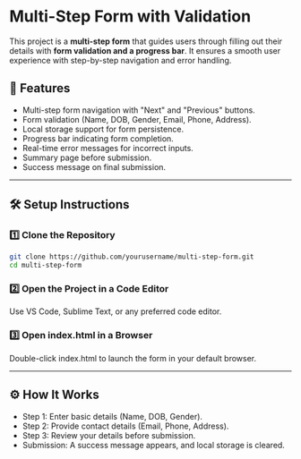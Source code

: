 # Multi-Step Form with Validation 

This project is a **multi-step form** that guides users through filling out their details with **form validation and a progress bar**. It ensures a smooth user experience with step-by-step navigation and error handling.

## 🚀 Features
- Multi-step form navigation with "Next" and "Previous" buttons.
- Form validation (Name, DOB, Gender, Email, Phone, Address).
- Local storage support for form persistence.
- Progress bar indicating form completion.
- Real-time error messages for incorrect inputs.
- Summary page before submission.
- Success message on final submission.

---

## 🛠 Setup Instructions

### 1️⃣ Clone the Repository
```bash
git clone https://github.com/yourusername/multi-step-form.git
cd multi-step-form
```
### 2️⃣ Open the Project in a Code Editor
Use VS Code, Sublime Text, or any preferred code editor.
### 3️⃣ Open index.html in a Browser
Double-click index.html to launch the form in your default browser.

---

## ⚙️ How It Works
- Step 1: Enter basic details (Name, DOB, Gender).
- Step 2: Provide contact details (Email, Phone, Address).
- Step 3: Review your details before submission.
- Submission: A success message appears, and local storage is cleared.




